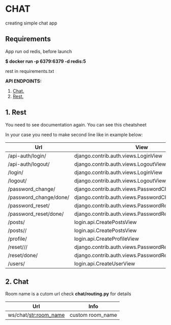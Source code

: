 # CHAT
creating simple chat app
## Requirements
App run od redis, before launch

**$ docker run -p 6379:6379 -d redis:5**

rest in requirements.txt

**API ENDPOINTS:**
1. [ Chat. ](#rest)
2. [ Rest. ](#chat)

<a name="rest"></a>
## 1. Rest


You need to see documentation again. You can see this cheatsheet

In your case you need to make second line like in example below:

Url | View | Name 
--- | --- | --- 
/api-auth/login/ | django.contrib.auth.views.LoginView | rest_framework:login
/api-auth/logout/ | django.contrib.auth.views.LogoutView |rest_framework:logout
/login/ | django.contrib.auth.views.LoginView | login
/logout/ | django.contrib.auth.views.LogoutView | logout
/password_change/ | django.contrib.auth.views.PasswordChangeView | password_change
/password_change/done/ | django.contrib.auth.views.PasswordChangeDoneView | password_change_done
/password_reset/ | django.contrib.auth.views.PasswordResetView | password_reset
/password_reset/done/ | django.contrib.auth.views.PasswordResetDoneView | password_reset_done
/posts/ | login.api.CreatePostsView | post-list
/posts/<pk>/ | login.api.CreatePostsView | post-detail
/profile/ | login.api.CreateProfileView | profile-list
/reset/<uidb64>/<token>/ | django.contrib.auth.views.PasswordResetConfirmView | password_reset_confirm
/reset/done/ | django.contrib.auth.views.PasswordResetCompleteView | password_reset_complete
/users/ | login.api.CreateUserView | user-list


<a name="chat"></a>
## 2. Chat

Room name is a cutom url check **chat/routing.py** for details

Url | Info
-- | --
ws/chat/<str:room_name> | custom room_name
